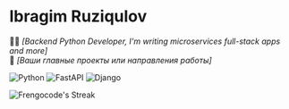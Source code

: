 # Ibragim Ruziqulov

🧑‍💻 *[Backend Python Developer, I'm writing microservices full-stack apps and more]*  
🌟 *[Ваши главные проекты или направления работы]*  

![Python](https://img.shields.io/badge/Python-3.x-blue)
![FastAPI](https://img.shields.io/badge/FastAPI-Modern-green)
![Django](https://img.shields.io/badge/Django)



![Frengocode's Streak](https://github-readme-streak-stats.herokuapp.com/?user=Frengocode&theme=monokai&hide_border=true)
